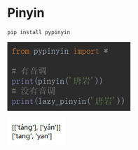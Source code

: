 # Pinyin

```python
pip install pypinyin
```

![1557458839689](Pypinyin.assets/1557458839689.png)

![1557458885948](Pypinyin.assets/1557458885948.png)

